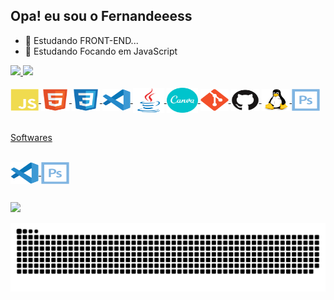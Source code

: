 ## Opa! eu sou o Fernandeeess
- 🔭 Estudando FRONT-END...
- 🌱 Estudando Focando em JavaScript
<div>
  <a href="https://github.com/fernandeeess">
  <img height="150em" src="https://github-readme-stats.vercel.app/api?username=fernandeeess&show_icons=true&theme=shades-of-purple&include_all_commits=true&count_private=true"/>
  <img height="150em" src="https://github-readme-stats.vercel.app/api/top-langs/?username=fernandeeess&layout=compact&langs_count=7&theme=shades-of-purple"/>
</div>
<div style="display: inline_block"><br>
  <img align="center" alt="Fernandeess-js" height="35" width="45" src="https://raw.githubusercontent.com/devicons/devicon/master/icons/javascript/javascript-plain.svg">
   <img align="center" alt="Fernandeess-HTML" height="35" width="45" src="https://raw.githubusercontent.com/devicons/devicon/master/icons/html5/html5-original.svg">
  <img align="center" alt="Fernandeess-CSS" height="35" width="45" src="https://raw.githubusercontent.com/devicons/devicon/master/icons/css3/css3-original.svg">
 <img align="center" alt="Fernandeess-vscode" height="35" width="45" src="https://raw.githubusercontent.com/devicons/devicon/master/icons/vscode/vscode-original.svg">
  <img align="center" alt="Fernandeess-java" height="40" width="50" src="https://raw.githubusercontent.com/devicons/devicon/master/icons/java/java-original.svg">
  <img align="center" alt="Fernandeess-java" height="40" width="50" src="https://github.com/devicons/devicon/blob/master/icons/canva/canva-original.svg">
  
  <img align="center" alt="Fernandeess-git" height="35" width="45" src="https://raw.githubusercontent.com/devicons/devicon/master/icons/git/git-original.svg">
 <img align="center" alt="Fernandeess-github" height="35" width="45" src="https://raw.githubusercontent.com/devicons/devicon/master/icons/github/github-original.svg">
 <img align="center" alt="Fernandeess-vscode" height="35" width="45" src="https://raw.githubusercontent.com/devicons/devicon/master/icons/linux/linux-original.svg">
  <img align="center" alt="Fernandeess-vscode" height="35" width="45" src="https://github.com/devicons/devicon/blob/master/icons/photoshop/photoshop-line.svg">
  
</div><br>
  <p style="text-decoration: none;">Softwares</p>
  <div style="display: inline_block"><br>
 <img align="center" alt="Fernandeess-vscode" height="35" width="45" src="https://raw.githubusercontent.com/devicons/devicon/master/icons/vscode/vscode-original.svg">
  <img align="center" alt="Fernandeess-vscode" height="35" width="45" src="https://github.com/devicons/devicon/blob/master/icons/photoshop/photoshop-line.svg">
  
  
</div>
  
  
  ##
 
<div> 
  <a href = "mailto:contatomatheusfernandeeess@gmail.com"><img src="https://img.shields.io/badge/-Gmail-%23333?style=for-the-badge&logo=gmail&logoColor=white" target="_blank"></a> 
 
  ![Snake animation](https://github.com/fernandeeess/fernandeeess/blob/output/github-contribution-grid-snake.svg)
 
</div>

